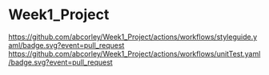 # Week1_Project
https://github.com/abcorley/Week1_Project/actions/workflows/styleguide.yaml/badge.svg?event=pull_request
https://github.com/abcorley/Week1_Project/actions/workflows/unitTest.yaml/badge.svg?event=pull_request

